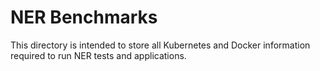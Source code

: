 # NER Benchmarks

This directory is intended to store all Kubernetes and Docker information
required to run NER tests and applications.
